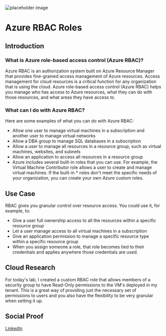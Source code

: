 ![placeholder image](https://docs.microsoft.com/en-us/azure/role-based-access-control/media/overview/rbac-overview.png)

# Azure RBAC Roles

## Introduction

### What is Azure role-based access control (Azure RBAC)?

Azure RBAC is an authorization system built on Azure Resource Manager that provides fine-grained access management of Azure resources. Access management for cloud resources is a critical function for any organization that is using the cloud. Azure role-based access control (Azure RBAC) helps you manage who has access to Azure resources, what they can do with those resources, and what areas they have access to.

### What can I do with Azure RBAC?

Here are some examples of what you can do with Azure RBAC:

* Allow one user to manage virtual machines in a subscription and another user to manage virtual networks
* Allow a DBA group to manage SQL databases in a subscription
* Allow a user to manage all resources in a resource group, such as virtual machines, websites, and subnets
* Allow an application to access all resources in a resource group
* Azure includes several built-in roles that you can use. For example, the Virtual Machine Contributor role allows a user to create and manage virtual machines. If the built-in * roles don't meet the specific needs of your organization, you can create your own Azure custom roles.

## Use Case

RBAC gives you granular control over resource access. You could use it, for example, to:

* Give a user full ownership access to all the resources within a specific resource group
* Let a user manage access to all virtual machines in a subscription
* Give an application permission to manage a specific resource type within a specific resource group
* When you assign someone a role, that role becomes tied to their credentials and applies anywhere those credentials are used.

## Cloud Research

For today's lab, I created a custom RBAC role that allows members of a security group to have Read-Only permissions to the VM's deployed in my tenant. This is a great way of providing just the necessary set of permissions to users and you also have the flexibility to be very granular when setting it up.

## Social Proof

[LinkedIn](link)
